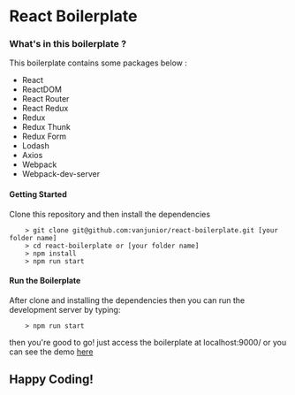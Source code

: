 # React Boilerplate

### What's in this boilerplate ? ###

This boilerplate contains some packages below :
- React
- ReactDOM
- React Router
- React Redux
- Redux
- Redux Thunk
- Redux Form
- Lodash
- Axios
- Webpack
- Webpack-dev-server


#### Getting Started ###

Clone this repository and  then install the dependencies
```
    > git clone git@github.com:vanjunior/react-boilerplate.git [your folder name]
    > cd react-boilerplate or [your folder name]
    > npm install
    > npm run start
```


#### Run the Boilerplate ###

After clone and installing the dependencies then you can run the development server by typing:
```
    > npm run start
```
then you're good to go! just access the boilerplate at localhost:9000/ or you can see the demo [here](http://demo.roomsquad.com/react-boilerplate)

## Happy Coding! ##
